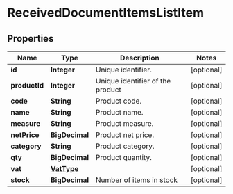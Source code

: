

# ReceivedDocumentItemsListItem


## Properties

| Name | Type | Description | Notes |
|------------ | ------------- | ------------- | -------------|
|**id** | **Integer** | Unique identifier. |  [optional] |
|**productId** | **Integer** | Unique identifier of the product |  [optional] |
|**code** | **String** | Product code. |  [optional] |
|**name** | **String** | Product name. |  [optional] |
|**measure** | **String** | Product measure. |  [optional] |
|**netPrice** | **BigDecimal** | Product net price. |  [optional] |
|**category** | **String** | Product category. |  [optional] |
|**qty** | **BigDecimal** | Product quantity. |  [optional] |
|**vat** | [**VatType**](VatType.md) |  |  [optional] |
|**stock** | **BigDecimal** | Number of items in stock |  [optional] |



